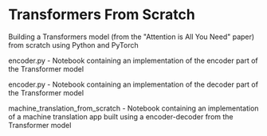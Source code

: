 # Transformers From Scratch
Building a Transformers model (from the "Attention is All You Need" paper) from scratch using Python and PyTorch

encoder.py - Notebook containing an implementation of the encoder part of the Transformer model

encoder.py - Notebook containing an implementation of the decoder part of the Transformer model

machine_translation_from_scratch - Notebook containing an implementation of a machine translation app built using a encoder-decoder from the Transformer model
